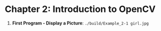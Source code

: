 # Chapter 2: Introduction to OpenCV

1. **First Program - Display a Picture**: `./build/Example_2-1 girl.jpg`
